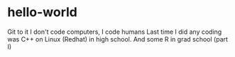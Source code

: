 # hello-world
Git to it
I don't code computers, I code humans
Last time I did any coding was C++ on Linux (Redhat) in high school. And some R in grad school (part I)
